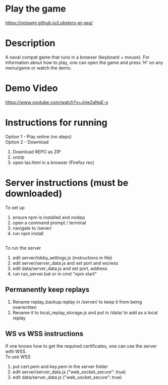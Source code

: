 # Play the game
https://notsamj.github.io/Lobsters-at-sea/

# Description
A naval compat game that runs in a browser (keyboard + mouse). For information about how to play, one can open the game and press 'H' on any menu/game or watch the demo.

# Demo Video
https://www.youtube.com/watch?v=Jnje2aNqE-s

# Instructions for running
Option 1 - Play online (no steps) \
Option 2 - Download
1. Download REPO as ZIP
2. unzip
3. open las.html in a browser (Firefox rec)

# Server instructions (must be downloaded)
To set up
1. ensure npm is installed and nodejs 
2. open a command prompt / terminal
3. navigate to /sever/
4. run npm install
##
To run the server
1. edit server/lobby_settings.js (instructions in file)
2. edit server/server_data.js and set port and ws/wss
3. edit data/server_data.js and set port, address
4. run run_server.bat or in cmd "npm start"
## Permanently keep replays
1. Rename replay_backup.replay in /server/ to keep it from being overwritten
2. Rename it to local_replay_storage.js and put in /data/ to add as a local replay
## WS vs WSS instructions
If one knows how to get the required certificates, one can use the server with WSS. \
To use WSS
1. put cert.pem and key.pem in the server folder
2. edit server/server_data.js ("web_socket_secure": true)
3. edit data/server_data.js ("web_socket_secure": true)